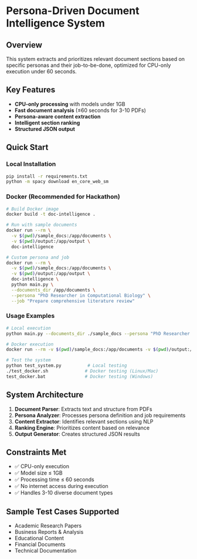# Persona-Driven Document Intelligence System

## Overview
This system extracts and prioritizes relevant document sections based on specific personas and their job-to-be-done, optimized for CPU-only execution under 60 seconds.

## Key Features
- **CPU-only processing** with models under 1GB
- **Fast document analysis** (≤60 seconds for 3-10 PDFs)
- **Persona-aware content extraction**
- **Intelligent section ranking**
- **Structured JSON output**

## Quick Start

### Local Installation
```bash
pip install -r requirements.txt
python -m spacy download en_core_web_sm
```

### Docker (Recommended for Hackathon)
```bash
# Build Docker image
docker build -t doc-intelligence .

# Run with sample documents
docker run --rm \
  -v $(pwd)/sample_docs:/app/documents \
  -v $(pwd)/output:/app/output \
  doc-intelligence

# Custom persona and job
docker run --rm \
  -v $(pwd)/sample_docs:/app/documents \
  -v $(pwd)/output:/app/output \
  doc-intelligence \
  python main.py \
  --documents_dir /app/documents \
  --persona "PhD Researcher in Computational Biology" \
  --job "Prepare comprehensive literature review"
```

### Usage Examples
```bash
# Local execution
python main.py --documents_dir ./sample_docs --persona "PhD Researcher in Computational Biology" --job "Prepare comprehensive literature review focusing on methodologies"

# Docker execution  
docker run --rm -v $(pwd)/sample_docs:/app/documents -v $(pwd)/output:/app/output doc-intelligence

# Test the system
python test_system.py          # Local testing
./test_docker.sh              # Docker testing (Linux/Mac)
test_docker.bat               # Docker testing (Windows)
```

## System Architecture
1. **Document Parser**: Extracts text and structure from PDFs
2. **Persona Analyzer**: Processes persona definition and job requirements
3. **Content Extractor**: Identifies relevant sections using NLP
4. **Ranking Engine**: Prioritizes content based on relevance
5. **Output Generator**: Creates structured JSON results

## Constraints Met
- ✅ CPU-only execution
- ✅ Model size ≤ 1GB
- ✅ Processing time ≤ 60 seconds
- ✅ No internet access during execution
- ✅ Handles 3-10 diverse document types

## Sample Test Cases Supported
- Academic Research Papers
- Business Reports & Analysis
- Educational Content
- Financial Documents
- Technical Documentation
